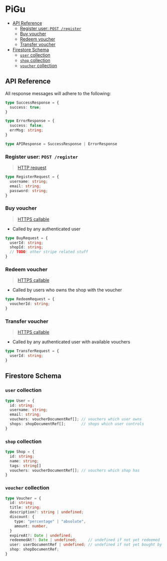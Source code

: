 <!-- omit in toc -->
# PiGu

- [API Reference](#api-reference)
  - [Register user: `POST /register`](#register-user-post-register)
  - [Buy voucher](#buy-voucher)
  - [Redeem voucher](#redeem-voucher)
  - [Transfer voucher](#transfer-voucher)
- [Firestore Schema](#firestore-schema)
  - [`user` collection](#user-collection)
  - [`shop` collection](#shop-collection)
  - [`voucher` collection](#voucher-collection)

## API Reference

All response messages will adhere to the following:

```ts
type SuccessResponse = {
  success: true;
}

type ErrorResponse = {
  success: false;
  errMsg: string;
}

type APIResponse = SuccessResponse | ErrorResponse
```

### Register user: `POST /register`

> [HTTP request](https://firebase.google.com/docs/functions/http-events)

```ts
type RegisterRequest = {
  username: string;
  email: string;
  password: string;
}
```

### Buy voucher

> [HTTPS callable](https://firebase.google.com/docs/functions/callable)

- Called by any authenticated user

```ts
type BuyRequest = {
  userId: string;
  shopId: string;
  // TODO: other stripe related stuff
}
```

### Redeem voucher

> [HTTPS callable](https://firebase.google.com/docs/functions/callable)

- Called by users who owns the shop with the voucher

```ts
type RedeemRequest = {
  voucherId: string;
}
```

### Transfer voucher

> [HTTPS callable](https://firebase.google.com/docs/functions/callable)

- Called by any authenticated user with available vouchers

```ts
type TransferRequest = {
  userId: string;
}
```

## Firestore Schema

### `user` collection

```ts
type User = {
  id: string;
  username: string;
  email: string;
  vouchers: voucherDocumentRef[]; // vouchers which user owns
  shops: shopDocumentRef[];       // shops which user controls
}
```

### `shop` collection

```ts
type Shop = {
  id: string;
  name: string;
  tags: string[]
  vouchers: voucherDocumentRef[]; // vouchers which shop has
}
```

### `voucher` collection

```ts
type Voucher = {
  id: string;
  title: string;
  description?: string | undefined;
  discount: {
    type: "percentage" | "absolute",
    amount: number,
  }
  expireAt?: Date | undefined;
  redeemedAt?: Date | undefined;     // undefined if not yet redeemed
  user: userDocumentRef | undefined; // undefined if not yet bought by user
  shop: shopDocumentRef;
}
```
